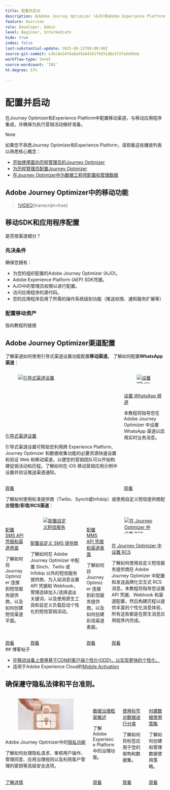 ```yaml
---
title: 配置并启动
description: 在Adobe Journey Optimizer (AJO)和Adobe Experience Platform (AEP)中配置移动渠道，将其与移动应用程序集成，并确保为执行营销活动做好准备。
feature: Overview
role: Developer, Admin
level: Beginner, Intermediate
hide: true
index: false
last-substantial-update: 2025-08-22T00:00:00Z
source-git-commit: e3bc8e24f6a8a59a84341f9d31d0e372fa6e99ab
workflow-type: tm+mt
source-wordcount: '741'
ht-degree: 57%

---
```



# 配置并启动

在Journey Optimizer和Experience Platform中配置移动渠道，与移动应用程序集成，并确保为执行营销活动做好准备。

>[!NOTE]
>
>如果您不熟悉Journey Optimizer和Experience Platform，请观看这些播放列表以熟悉核心概念：
>
>* [开始使用面向历程管理员的Journey Optimizer](https://experienceleague.adobe.com/zh-hans/playlists/journey-optimizer-getting-started-for-journey-administrators-and-managers)
>* [为历程管理员配置Journey Optimizer](https://experienceleague.adobe.com/zh-hans/playlists/journey-optimizer-configure-journey-optimizer-for-administrators)
>* [在Journey Optimizer中为数据工程师配置和管理数据](https://experienceleague.adobe.com/zh-hans/playlists/journey-optimizer-configure-and-manage-data-for-data-engineers)


## Adobe Journey Optimizer中的移动功能

>[!VIDEO](https://video.tv.adobe.com/v/344613?quality=12&learn=on&captions=chi_hans){transcript=true}

## 移动SDK和应用程序配置

是否按渠道细分？

### 先决条件

确保您拥有：

* 为您的组织配置的Adobe Journey Optimizer (AJO)。
* Adobe Experience Platform (AEP) SDK凭据。
* AJO中的管理员权限以进行配置。
* 访问应用程序的源代码。
* 您的应用程序启用了所需的操作系统级别功能（推送权限、通知服务扩展等）

### 配置移动资产

指向教程的链接


## Adobe Journey Optimizer渠道配置

了解渠道如何使用引导式渠道设置功能配置&#x200B;**移动渠道**。 了解如何配置&#x200B;**WhatsApp渠道**：

<!-- CARDS
* https://experienceleague.adobe.com/zh-hans/docs/journey-optimizer-learn/tutorials/configuration/channel-configuration/web-and-mobile-channels/guided-channel-setup
* https://experienceleague.adobe.com/zh-hans/docs/journey-optimizer-learn/tutorials/configuration/channel-configuration/whatsapp-channel/set-up-whatsapp-channel
-->
<!-- START CARDS HTML - DO NOT MODIFY BY HAND -->
<div class="columns">
    <div class="column is-half-tablet is-half-desktop is-one-third-widescreen" aria-label="Guided channel setup">
        <div class="card" style="height: 100%; display: flex; flex-direction: column; height: 100%;">
            <div class="card-image">
                <figure class="image x-is-16by9">
                    <a href="https://experienceleague.adobe.com/zh-hans/docs/journey-optimizer-learn/tutorials/configuration/channel-configuration/web-and-mobile-channels/guided-channel-setup" title="引导式渠道设置" target="_blank" rel="referrer">
                        <img class="is-bordered-r-small" src="https://video.tv.adobe.com/v/3433053/?format=jpeg&nocache=1755888511558" alt="引导式渠道设置"
                             style="width: 100%; aspect-ratio: 16 / 9; object-fit: cover; overflow: hidden; display: block; margin: auto;">
                    </a>
                </figure>
            </div>
            <div class="card-content is-padded-small" style="display: flex; flex-direction: column; flex-grow: 1; justify-content: space-between;">
                <div class="top-card-content">
                    <p class="headline is-size-6 has-text-weight-bold">
                        <a href="https://experienceleague.adobe.com/zh-hans/docs/journey-optimizer-learn/tutorials/configuration/channel-configuration/web-and-mobile-channels/guided-channel-setup" target="_blank" rel="referrer" title="引导式渠道设置">引导式渠道设置</a>
                    </p>
                    <p class="is-size-6">引导式渠道设置可帮助您利用跨 Experience Platform、Journey Optimizer 和数据收集功能的必要资源快速设置和验证 Web 和移动渠道，以便您的营销团队可以开始构建促销活动和历程。了解如何在 iOS 移动营销应用示例中设置并验证推送渠道通知。</p>
                </div>
                <a href="https://experienceleague.adobe.com/zh-hans/docs/journey-optimizer-learn/tutorials/configuration/channel-configuration/web-and-mobile-channels/guided-channel-setup" target="_blank" rel="referrer" class="spectrum-Button spectrum-Button--outline spectrum-Button--primary spectrum-Button--sizeM" style="align-self: flex-start; margin-top: 1rem;">
                    <span class="spectrum-Button-label has-no-wrap has-text-weight-bold">观看</span>
                </a>
            </div>
        </div>
    </div>
    <div class="column is-half-tablet is-half-desktop is-one-third-widescreen" aria-label="Set up the WhatsApp channel">
        <div class="card" style="height: 100%; display: flex; flex-direction: column; height: 100%;">
            <div class="card-image">
                <figure class="image x-is-16by9">
                    <a href="https://experienceleague.adobe.com/zh-hans/docs/journey-optimizer-learn/tutorials/configuration/channel-configuration/whatsapp-channel/set-up-whatsapp-channel" title="设置 WhatsApp 频道" target="_blank" rel="referrer">
                        <img class="is-bordered-r-small" src="https://video.tv.adobe.com/v/3470278/?format=jpeg&nocache=1755888511569&captions=chi_hans" alt="设置 WhatsApp 频道"
                             style="width: 100%; aspect-ratio: 16 / 9; object-fit: cover; overflow: hidden; display: block; margin: auto;">
                    </a>
                </figure>
            </div>
            <div class="card-content is-padded-small" style="display: flex; flex-direction: column; flex-grow: 1; justify-content: space-between;">
                <div class="top-card-content">
                    <p class="headline is-size-6 has-text-weight-bold">
                        <a href="https://experienceleague.adobe.com/zh-hans/docs/journey-optimizer-learn/tutorials/configuration/channel-configuration/whatsapp-channel/set-up-whatsapp-channel" target="_blank" rel="referrer" title="设置 WhatsApp 频道">设置 WhatsApp 频道</a>
                    </p>
                    <p class="is-size-6">本教程将指导您在 Adobe Journey Optimizer 中设置 WhatsApp 渠道以启用实时业务消息。</p>
                </div>
                <a href="https://experienceleague.adobe.com/zh-hans/docs/journey-optimizer-learn/tutorials/configuration/channel-configuration/whatsapp-channel/set-up-whatsapp-channel" target="_blank" rel="referrer" class="spectrum-Button spectrum-Button--outline spectrum-Button--primary spectrum-Button--sizeM" style="align-self: flex-start; margin-top: 1rem;">
                    <span class="spectrum-Button-label has-no-wrap has-text-weight-bold">观看</span>
                </a>
            </div>
        </div>
    </div>
</div>
<!-- END CARDS HTML - DO NOT MODIFY BY HAND -->


了解如何使用标准提供商（Twilio、Synch或Infobip）或使用自定义短信提供商配置&#x200B;**短信/彩信/RCS渠道**：

<!-- CARDS
* https://experienceleague.adobe.com/zh-hans/docs/journey-optimizer-learn/tutorials/configuration/channel-configuration/sms-mms-channel/set-up-sms-channel
* https://experienceleague.adobe.com/zh-hans/docs/journey-optimizer-learn/tutorials/configuration/channel-configuration/sms-mms-channel/configure-custom-sms-provider
* https://experienceleague.adobe.com/zh-hans/docs/journey-optimizer-learn/tutorials/configuration/channel-configuration/sms-mms-channel/configure-mms-api-credentials-and-channel-surfaces
* https://experienceleague.adobe.com/zh-hans/docs/journey-optimizer-learn/tutorials/configuration/channel-configuration/sms-mms-channel/set-up-rcs
-->
<!-- START CARDS HTML - DO NOT MODIFY BY HAND -->
<div class="columns">
    <div class="column is-half-tablet is-half-desktop is-one-third-widescreen" aria-label="Configure SMS API credentials and channel surfaces">
        <div class="card" style="height: 100%; display: flex; flex-direction: column; height: 100%;">
            <div class="card-image">
                <figure class="image x-is-16by9">
                    <a href="https://experienceleague.adobe.com/zh-hans/docs/journey-optimizer-learn/tutorials/configuration/channel-configuration/sms-mms-channel/set-up-sms-channel" title="配置短信 API 凭据和渠道平面" target="_blank" rel="referrer">
                        <img class="is-bordered-r-small" src="https://video.tv.adobe.com/v/3418543?format=jpeg&nocache=1755888512031&captions=chi_hans" alt="配置短信 API 凭据和渠道平面"
                             style="width: 100%; aspect-ratio: 16 / 9; object-fit: cover; overflow: hidden; display: block; margin: auto;">
                    </a>
                </figure>
            </div>
            <div class="card-content is-padded-small" style="display: flex; flex-direction: column; flex-grow: 1; justify-content: space-between;">
                <div class="top-card-content">
                    <p class="headline is-size-6 has-text-weight-bold">
                        <a href="https://experienceleague.adobe.com/zh-hans/docs/journey-optimizer-learn/tutorials/configuration/channel-configuration/sms-mms-channel/set-up-sms-channel" target="_blank" rel="referrer" title="配置短信 API 凭据和渠道平面">配置SMS API凭据和渠道界面</a>
                    </p>
                    <p class="is-size-6">了解如何将 Journey Optimizer 连接到短信服务提供商，以及如何创建短信渠道平面。</p>
                </div>
                <a href="https://experienceleague.adobe.com/zh-hans/docs/journey-optimizer-learn/tutorials/configuration/channel-configuration/sms-mms-channel/set-up-sms-channel" target="_blank" rel="referrer" class="spectrum-Button spectrum-Button--outline spectrum-Button--primary spectrum-Button--sizeM" style="align-self: flex-start; margin-top: 1rem;">
                    <span class="spectrum-Button-label has-no-wrap has-text-weight-bold">观看</span>
                </a>
            </div>
        </div>
    </div>
    <div class="column is-half-tablet is-half-desktop is-one-third-widescreen" aria-label="Configure a custom SMS provider">
        <div class="card" style="height: 100%; display: flex; flex-direction: column; height: 100%;">
            <div class="card-image">
                <figure class="image x-is-16by9">
                    <a href="https://experienceleague.adobe.com/zh-hans/docs/journey-optimizer-learn/tutorials/configuration/channel-configuration/sms-mms-channel/configure-custom-sms-provider" title="配置自定义短信服务提供商" target="_blank" rel="referrer">
                        <img class="is-bordered-r-small" src="https://video.tv.adobe.com/v/3431625/?format=jpeg&nocache=1755888512068" alt="配置自定义短信服务提供商"
                             style="width: 100%; aspect-ratio: 16 / 9; object-fit: cover; overflow: hidden; display: block; margin: auto;">
                    </a>
                </figure>
            </div>
            <div class="card-content is-padded-small" style="display: flex; flex-direction: column; flex-grow: 1; justify-content: space-between;">
                <div class="top-card-content">
                    <p class="headline is-size-6 has-text-weight-bold">
                        <a href="https://experienceleague.adobe.com/zh-hans/docs/journey-optimizer-learn/tutorials/configuration/channel-configuration/sms-mms-channel/configure-custom-sms-provider" target="_blank" rel="referrer" title="配置自定义短信服务提供商">配置自定义 SMS 提供商</a>
                    </p>
                    <p class="is-size-6">了解如何在 Adobe Journey Optimizer 中配置 Sinch、Twilio 或 Infobip 以外的短信服务提供商，为入站消息设置 API 凭据和 Webhook，管理选择加入/选择退出关键词，以及使用原生工具和自定义负载启动个性化的短信营销活动。</p>
                </div>
                <a href="https://experienceleague.adobe.com/zh-hans/docs/journey-optimizer-learn/tutorials/configuration/channel-configuration/sms-mms-channel/configure-custom-sms-provider" target="_blank" rel="referrer" class="spectrum-Button spectrum-Button--outline spectrum-Button--primary spectrum-Button--sizeM" style="align-self: flex-start; margin-top: 1rem;">
                    <span class="spectrum-Button-label has-no-wrap has-text-weight-bold">观看</span>
                </a>
            </div>
        </div>
    </div>
    <div class="column is-half-tablet is-half-desktop is-one-third-widescreen" aria-label="Configure MMS API credentials and channel surfaces">
        <div class="card" style="height: 100%; display: flex; flex-direction: column; height: 100%;">
            <div class="card-image">
                <figure class="image x-is-16by9">
                    <a href="https://experienceleague.adobe.com/zh-hans/docs/journey-optimizer-learn/tutorials/configuration/channel-configuration/sms-mms-channel/configure-mms-api-credentials-and-channel-surfaces" title="配置彩信 API 凭据和渠道表面" target="_blank" rel="referrer">
                        <img class="is-bordered-r-small" src="https://video.tv.adobe.com/v/3438056/?format=jpeg&nocache=1755888512061&captions=chi_hans" alt="配置彩信 API 凭据和渠道表面"
                             style="width: 100%; aspect-ratio: 16 / 9; object-fit: cover; overflow: hidden; display: block; margin: auto;">
                    </a>
                </figure>
            </div>
            <div class="card-content is-padded-small" style="display: flex; flex-direction: column; flex-grow: 1; justify-content: space-between;">
                <div class="top-card-content">
                    <p class="headline is-size-6 has-text-weight-bold">
                        <a href="https://experienceleague.adobe.com/zh-hans/docs/journey-optimizer-learn/tutorials/configuration/channel-configuration/sms-mms-channel/configure-mms-api-credentials-and-channel-surfaces" target="_blank" rel="referrer" title="配置彩信 API 凭据和渠道表面">配置 MMS API 凭据和渠道表面</a>
                    </p>
                    <p class="is-size-6">了解如何将 Journey Optimizer 连接到彩信服务提供商，以及如何创建彩信渠道表面。</p>
                </div>
                <a href="https://experienceleague.adobe.com/zh-hans/docs/journey-optimizer-learn/tutorials/configuration/channel-configuration/sms-mms-channel/configure-mms-api-credentials-and-channel-surfaces" target="_blank" rel="referrer" class="spectrum-Button spectrum-Button--outline spectrum-Button--primary spectrum-Button--sizeM" style="align-self: flex-start; margin-top: 1rem;">
                    <span class="spectrum-Button-label has-no-wrap has-text-weight-bold">观看</span>
                </a>
            </div>
        </div>
    </div>
    <div class="column is-half-tablet is-half-desktop is-one-third-widescreen" aria-label="Set up RCS in Journey Optimizer">
        <div class="card" style="height: 100%; display: flex; flex-direction: column; height: 100%;">
            <div class="card-image">
                <figure class="image x-is-16by9">
                    <a href="https://experienceleague.adobe.com/zh-hans/docs/journey-optimizer-learn/tutorials/configuration/channel-configuration/sms-mms-channel/set-up-rcs" title="在 Journey Optimizer 中设置 RCS" target="_blank" rel="referrer">
                        <img class="is-bordered-r-small" src="https://video.tv.adobe.com/v/3464765/?format=jpeg&nocache=1755888512073&captions=chi_hans" alt="在 Journey Optimizer 中设置 RCS"
                             style="width: 100%; aspect-ratio: 16 / 9; object-fit: cover; overflow: hidden; display: block; margin: auto;">
                    </a>
                </figure>
            </div>
            <div class="card-content is-padded-small" style="display: flex; flex-direction: column; flex-grow: 1; justify-content: space-between;">
                <div class="top-card-content">
                    <p class="headline is-size-6 has-text-weight-bold">
                        <a href="https://experienceleague.adobe.com/zh-hans/docs/journey-optimizer-learn/tutorials/configuration/channel-configuration/sms-mms-channel/set-up-rcs" target="_blank" rel="referrer" title="在 Journey Optimizer 中设置 RCS">在 Journey Optimizer 中设置 RCS</a>
                    </p>
                    <p class="is-size-6">了解如何使用自定义短信服务提供商在 Adobe Journey Optimizer 中配置和发送品牌化交互式 RCS 消息。本教程将指导您设置 API 凭据、Webhook 和渠道配置，然后构建历程以提供丰富的个性化消息体验，所有这些都是在原生消息应用程序内完成。</p>
                </div>
                <a href="https://experienceleague.adobe.com/zh-hans/docs/journey-optimizer-learn/tutorials/configuration/channel-configuration/sms-mms-channel/set-up-rcs" target="_blank" rel="referrer" class="spectrum-Button spectrum-Button--outline spectrum-Button--primary spectrum-Button--sizeM" style="align-self: flex-start; margin-top: 1rem;">
                    <span class="spectrum-Button-label has-no-wrap has-text-weight-bold">观看</span>
                </a>
            </div>
        </div>
    </div>
</div>
<!-- END CARDS HTML - DO NOT MODIFY BY HAND -->
## 博客帖子

* [在移动设备上使用基于CDN的客户端个性化(ODD)，以实现更快的个性化。](https://experienceleaguecommunities.adobe.com/t5/journey-optimizer-blogs/using-cdn-based-client-side-personalization-odd-on-mobile-for/ba-p/761626)
* 适用于Adobe Experience Cloud的[Mobile Activation](https://experienceleaguecommunities.adobe.com/t5/adobe-target-blogs/mobile-activation-for-adobe-experience-cloud/ba-p/541595)

## 确保遵守隐私法律和平台准则。

<!-- CARDS
* https://experienceleague.adobe.com/zh-hans/docs/journey-optimizer/using/privacy/privacy-landing-page{image=../mobile-learning-hub/assets/privacy.webp}{title = Privacy Features in Adobe Journey Optimizer}{description = Learn how to process privacy requests, audit user actions, manage consent, apply governance rules, and leverage advanced security options like Customer Managed Keys.}
* https://experienceleague.adobe.com/zh-hans/docs/journey-optimizer-learn/tutorials/data-governance-and-privacy/data-governance-framework
* https://experienceleague.adobe.com/zh-hans/docs/journey-optimizer-learn/tutorials/data-governance-and-privacy/classify-data-using-lables{cta = Watch}
* https://experienceleague.adobe.com/zh-hans/docs/journey-optimizer-learn/tutorials/data-governance-and-privacy/create-data-usage-policies
-->
<!-- START CARDS HTML - DO NOT MODIFY BY HAND -->
<div class="columns">
    <div class="column is-half-tablet is-half-desktop is-one-third-widescreen" aria-label="Privacy Features in Adobe Journey Optimizer">
        <div class="card" style="height: 100%; display: flex; flex-direction: column; height: 100%;">
            <div class="card-image">
                <figure class="image x-is-16by9">
                    <a href="https://experienceleague.adobe.com/zh-hans/docs/journey-optimizer/using/privacy/privacy-landing-page" title="Adobe Journey Optimizer的隐私功能" target="_blank" rel="referrer">
                        <img class="is-bordered-r-small" src="../mobile-learning-hub/assets/privacy.webp" alt="Adobe Journey Optimizer的隐私功能"
                             style="width: 100%; aspect-ratio: 16 / 9; object-fit: cover; overflow: hidden; display: block; margin: auto;">
                    </a>
                </figure>
            </div>
            <div class="card-content is-padded-small" style="display: flex; flex-direction: column; flex-grow: 1; justify-content: space-between;">
                <div class="top-card-content">
                    <p class="headline is-size-6 has-text-weight-bold">
                        Adobe Journey Optimizer中的<a href="https://experienceleague.adobe.com/zh-hans/docs/journey-optimizer/using/privacy/privacy-landing-page" target="_blank" rel="referrer" title="Adobe Journey Optimizer的隐私功能">隐私功能</a>
                    </p>
                    <p class="is-size-6">了解如何处理隐私请求、审核用户操作、管理同意、应用治理规则以及利用客户管理的密钥等高级安全选项。</p>
                </div>
                <a href="https://experienceleague.adobe.com/zh-hans/docs/journey-optimizer/using/privacy/privacy-landing-page" target="_blank" rel="referrer" class="spectrum-Button spectrum-Button--outline spectrum-Button--primary spectrum-Button--sizeM" style="align-self: flex-start; margin-top: 1rem;">
                    <span class="spectrum-Button-label has-no-wrap has-text-weight-bold">了解详情</span>
                </a>
            </div>
        </div>
    </div>
    <div class="column is-half-tablet is-half-desktop is-one-third-widescreen" aria-label="Data Governance Framework Overview">
        <div class="card" style="height: 100%; display: flex; flex-direction: column; height: 100%;">
            <div class="card-image">
                <figure class="image x-is-16by9">
                    <a href="https://experienceleague.adobe.com/zh-hans/docs/journey-optimizer-learn/tutorials/data-governance-and-privacy/data-governance-framework" title="数据治理框架概述" target="_blank" rel="referrer">
                        <img class="is-bordered-r-small" src="https://video.tv.adobe.com/v/32134/?format=jpeg&nocache=1755888512557&captions=chi_hans" alt="数据治理框架概述"
                             style="width: 100%; aspect-ratio: 16 / 9; object-fit: cover; overflow: hidden; display: block; margin: auto;">
                    </a>
                </figure>
            </div>
            <div class="card-content is-padded-small" style="display: flex; flex-direction: column; flex-grow: 1; justify-content: space-between;">
                <div class="top-card-content">
                    <p class="headline is-size-6 has-text-weight-bold">
                        <a href="https://experienceleague.adobe.com/zh-hans/docs/journey-optimizer-learn/tutorials/data-governance-and-privacy/data-governance-framework" target="_blank" rel="referrer" title="数据治理框架概述">数据治理框架概述</a>
                    </p>
                    <p class="is-size-6">了解 Adobe Experience Platform 中的治理功能。</p>
                </div>
                <a href="https://experienceleague.adobe.com/zh-hans/docs/journey-optimizer-learn/tutorials/data-governance-and-privacy/data-governance-framework" target="_blank" rel="referrer" class="spectrum-Button spectrum-Button--outline spectrum-Button--primary spectrum-Button--sizeM" style="align-self: flex-start; margin-top: 1rem;">
                    <span class="spectrum-Button-label has-no-wrap has-text-weight-bold">观看</span>
                </a>
            </div>
        </div>
    </div>
    <div class="column is-half-tablet is-half-desktop is-one-third-widescreen" aria-label="Classify data using labels">
        <div class="card" style="height: 100%; display: flex; flex-direction: column; height: 100%;">
            <div class="card-image">
                <figure class="image x-is-16by9">
                    <a href="https://experienceleague.adobe.com/zh-hans/docs/journey-optimizer-learn/tutorials/data-governance-and-privacy/classify-data-using-lables" title="使用标签对数据进行分类" target="_blank" rel="referrer">
                        <img class="is-bordered-r-small" src="https://video.tv.adobe.com/v/3422787?format=jpeg&nocache=1755888512540&captions=chi_hans" alt="使用标签对数据进行分类"
                             style="width: 100%; aspect-ratio: 16 / 9; object-fit: cover; overflow: hidden; display: block; margin: auto;">
                    </a>
                </figure>
            </div>
            <div class="card-content is-padded-small" style="display: flex; flex-direction: column; flex-grow: 1; justify-content: space-between;">
                <div class="top-card-content">
                    <p class="headline is-size-6 has-text-weight-bold">
                        <a href="https://experienceleague.adobe.com/zh-hans/docs/journey-optimizer-learn/tutorials/data-governance-and-privacy/classify-data-using-lables" target="_blank" rel="referrer" title="使用标签对数据进行分类">使用标签对数据进行分类</a>
                    </p>
                    <p class="is-size-6">了解如何将标签应用于您的架构和数据集。</p>
                </div>
                <a href="https://experienceleague.adobe.com/zh-hans/docs/journey-optimizer-learn/tutorials/data-governance-and-privacy/classify-data-using-lables" target="_blank" rel="referrer" class="spectrum-Button spectrum-Button--outline spectrum-Button--primary spectrum-Button--sizeM" style="align-self: flex-start; margin-top: 1rem;">
                    <span class="spectrum-Button-label has-no-wrap has-text-weight-bold">观看</span>
                </a>
            </div>
        </div>
    </div>
    <div class="column is-half-tablet is-half-desktop is-one-third-widescreen" aria-label="Create Data Usage Policies">
        <div class="card" style="height: 100%; display: flex; flex-direction: column; height: 100%;">
            <div class="card-image">
                <figure class="image x-is-16by9">
                    <a href="https://experienceleague.adobe.com/zh-hans/docs/journey-optimizer-learn/tutorials/data-governance-and-privacy/create-data-usage-policies" title="创建数据使用策略" target="_blank" rel="referrer">
                        <img class="is-bordered-r-small" src="https://video.tv.adobe.com/v/37121/?format=jpeg&nocache=1755888512550&captions=chi_hans" alt="创建数据使用策略"
                             style="width: 100%; aspect-ratio: 16 / 9; object-fit: cover; overflow: hidden; display: block; margin: auto;">
                    </a>
                </figure>
            </div>
            <div class="card-content is-padded-small" style="display: flex; flex-direction: column; flex-grow: 1; justify-content: space-between;">
                <div class="top-card-content">
                    <p class="headline is-size-6 has-text-weight-bold">
                        <a href="https://experienceleague.adobe.com/zh-hans/docs/journey-optimizer-learn/tutorials/data-governance-and-privacy/create-data-usage-policies" target="_blank" rel="referrer" title="创建数据使用策略">创建数据使用策略</a>
                    </p>
                    <p class="is-size-6">了解如何创建和管理数据使用策略。</p>
                </div>
                <a href="https://experienceleague.adobe.com/zh-hans/docs/journey-optimizer-learn/tutorials/data-governance-and-privacy/create-data-usage-policies" target="_blank" rel="referrer" class="spectrum-Button spectrum-Button--outline spectrum-Button--primary spectrum-Button--sizeM" style="align-self: flex-start; margin-top: 1rem;">
                    <span class="spectrum-Button-label has-no-wrap has-text-weight-bold">观看</span>
                </a>
            </div>
        </div>
    </div>
</div>
<!-- END CARDS HTML - DO NOT MODIFY BY HAND -->

